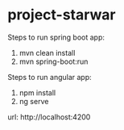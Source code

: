 # project-starwar

Steps to run spring boot app:
1. mvn clean install
2. mvn spring-boot:run

Steps to run angular app:
1. npm install
2. ng serve

url: http://localhost:4200
